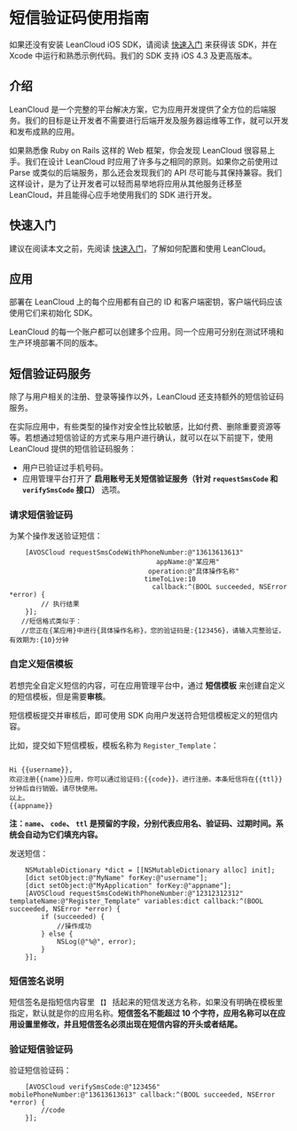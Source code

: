 # 短信验证码使用指南

如果还没有安装 LeanCloud iOS SDK，请阅读 [快速入门](/start.html) 来获得该 SDK，并在 Xcode 中运行和熟悉示例代码。我们的 SDK 支持 iOS 4.3 及更高版本。

## 介绍

LeanCloud 是一个完整的平台解决方案，它为应用开发提供了全方位的后端服务。我们的目标是让开发者不需要进行后端开发及服务器运维等工作，就可以开发和发布成熟的应用。

如果熟悉像 Ruby on Rails 这样的 Web 框架，你会发现 LeanCloud 很容易上手。我们在设计 LeanCloud 时应用了许多与之相同的原则。如果你之前使用过 Parse 或类似的后端服务，那么还会发现我们的 API 尽可能与其保持兼容。我们这样设计，是为了让开发者可以轻而易举地将应用从其他服务迁移至 LeanCloud，并且能得心应手地使用我们的 SDK 进行开发。

## 快速入门

建议在阅读本文之前，先阅读 [快速入门](/start.html)，了解如何配置和使用 LeanCloud。


<!--
## 使用 CocoaPods 安装 SDK

[快速入门](https://leancloud.cn/start.html) 会教你如何在一个项目中安装 SDK。

[CocoaPods](http://www.cocoapods.org/) 是一款很好的依赖管理工具，其安装步骤大致如下：

* 首先确保开发环境中已经安装了 Ruby（一般安装了 XCode，Ruby 会被自动安装上）
* 我们建议使用淘宝提供的 [Gem源](http://ruby.taobao.org/)，在终端执行下列命令：

  ```sh
  $ gem sources --remove https://rubygems.org/
  $ gem sources -a http://ruby.taobao.org/
  # 请确保下列命令的输出只有 ruby.taobao.org
  $ gem sources -l
  *** CURRENT SOURCES ***
  http://ruby.taobao.org
  ```

* 通过下列命令，安装（或更新）CocoaPods（可能需要输入登录密码）：

  ```sh
  sudo gem install cocoapods
  ```

* 在项目根目录下创建一个名为 `Podfile` 的文件（无扩展名），并添加以下内容：

  ```sh
  pod 'AVOSCloud'
  ```
* 如果使用 SNS 组件（社交平台服务）的相关功能，则添加：

  ```sh
  pod 'AVOSCloudSNS'
  ```

* 执行命令 `pod install` 安装 SDK。

相关资料：《[CocoaPods 安装和使用教程](http://code4app.com/article/cocoapods-install-usage)》
-->

## 应用

部署在 LeanCloud 上的每个应用都有自己的 ID 和客户端密钥，客户端代码应该使用它们来初始化 SDK。

LeanCloud 的每一个账户都可以创建多个应用。同一个应用可分别在测试环境和生产环境部署不同的版本。

## 短信验证码服务

除了与用户相关的注册、登录等操作以外，LeanCloud 还支持额外的短信验证码服务。

在实际应用中，有些类型的操作对安全性比较敏感，比如付费、删除重要资源等等。若想通过短信验证的方式来与用户进行确认，就可以在以下前提下，使用 LeanCloud 提供的短信验证码服务：

* 用户已验证过手机号码。
* 应用管理平台打开了 **启用账号无关短信验证服务（针对 `requestSmsCode` 和 `verifySmsCode` 接口）** 选项。

### 请求短信验证码

为某个操作发送验证短信：

```objc
    [AVOSCloud requestSmsCodeWithPhoneNumber:@"13613613613"
                                     appName:@"某应用"
                                   operation:@"具体操作名称"
                                  timeToLive:10
                                    callback:^(BOOL succeeded, NSError *error) {
        // 执行结果
    }];
   //短信格式类似于：
   //您正在{某应用}中进行{具体操作名称}，您的验证码是:{123456}，请输入完整验证，有效期为:{10}分钟

```

### 自定义短信模板

若想完全自定义短信的内容，可在应用管理平台中，通过 **短信模板** 来创建自定义的短信模板，但是需要**审核**。

短信模板提交并审核后，即可使用 SDK 向用户发送符合短信模板定义的短信内容。

比如，提交如下短信模板，模板名称为 `Register_Template`：

<pre ng-non-bindable ><code>
Hi {{username}},
欢迎注册{{name}}应用，你可以通过验证码:{{code}}，进行注册。本条短信将在{{ttl}}分钟后自行销毁。请尽快使用。
以上。
{{appname}}
</code></pre>

**注：`name`、 `code`、 `ttl`  是预留的字段，分别代表应用名、验证码、过期时间。系统会自动为它们填充内容。**

发送短信：

```objc
    NSMutableDictionary *dict = [[NSMutableDictionary alloc] init];
    [dict setObject:@"MyName" forKey:@"username"];
    [dict setObject:@"MyApplication" forKey:@"appname"];
    [AVOSCloud requestSmsCodeWithPhoneNumber:@"12312312312" templateName:@"Register_Template" variables:dict callback:^(BOOL succeeded, NSError *error) {
        if (succeeded) {
            //操作成功
        } else {
            NSLog(@"%@", error);
        }
    }];
```

### 短信签名说明

短信签名是指短信内容里 `【】` 括起来的短信发送方名称，如果没有明确在模板里指定，默认就是你的应用名称。**短信签名不能超过 10 个字符，应用名称可以在应用设置里修改，并且短信签名必须出现在短信内容的开头或者结尾。**

### 验证短信验证码

验证短信验证码：

```objc
    [AVOSCloud verifySmsCode:@"123456" mobilePhoneNumber:@"13613613613" callback:^(BOOL succeeded, NSError *error) {
        //code
    }];
```








